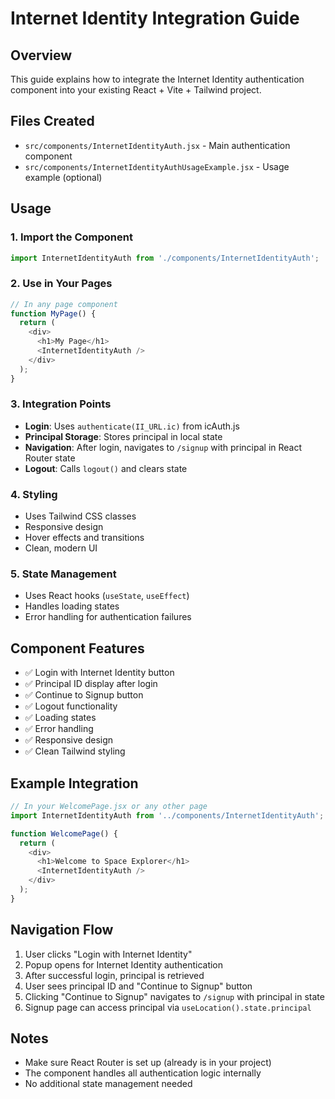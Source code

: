 # Internet Identity Integration Guide

## Overview
This guide explains how to integrate the Internet Identity authentication component into your existing React + Vite + Tailwind project.

## Files Created
- `src/components/InternetIdentityAuth.jsx` - Main authentication component
- `src/components/InternetIdentityAuthUsageExample.jsx` - Usage example (optional)

## Usage

### 1. Import the Component
```javascript
import InternetIdentityAuth from './components/InternetIdentityAuth';
```

### 2. Use in Your Pages
```javascript
// In any page component
function MyPage() {
  return (
    <div>
      <h1>My Page</h1>
      <InternetIdentityAuth />
    </div>
  );
}
```

### 3. Integration Points
- **Login**: Uses `authenticate(II_URL.ic)` from icAuth.js
- **Principal Storage**: Stores principal in local state
- **Navigation**: After login, navigates to `/signup` with principal in React Router state
- **Logout**: Calls `logout()` and clears state

### 4. Styling
- Uses Tailwind CSS classes
- Responsive design
- Hover effects and transitions
- Clean, modern UI

### 5. State Management
- Uses React hooks (`useState`, `useEffect`)
- Handles loading states
- Error handling for authentication failures

## Component Features
- ✅ Login with Internet Identity button
- ✅ Principal ID display after login
- ✅ Continue to Signup button
- ✅ Logout functionality
- ✅ Loading states
- ✅ Error handling
- ✅ Responsive design
- ✅ Clean Tailwind styling

## Example Integration
```javascript
// In your WelcomePage.jsx or any other page
import InternetIdentityAuth from '../components/InternetIdentityAuth';

function WelcomePage() {
  return (
    <div>
      <h1>Welcome to Space Explorer</h1>
      <InternetIdentityAuth />
    </div>
  );
}
```

## Navigation Flow
1. User clicks "Login with Internet Identity"
2. Popup opens for Internet Identity authentication
3. After successful login, principal is retrieved
4. User sees principal ID and "Continue to Signup" button
5. Clicking "Continue to Signup" navigates to `/signup` with principal in state
6. Signup page can access principal via `useLocation().state.principal`

## Notes
- Make sure React Router is set up (already is in your project)
- The component handles all authentication logic internally
- No additional state management needed
